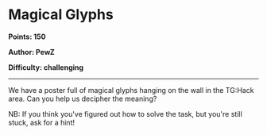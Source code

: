 # Magical Glyphs
**Points: 150**

**Author: PewZ**

**Difficulty: challenging**

---

We have a poster full of magical glyphs hanging on the wall in the TG:Hack area.
Can you help us decipher the meaning?


NB: If you think you've figured out how to solve the task, but you're still
stuck, ask for a hint!
